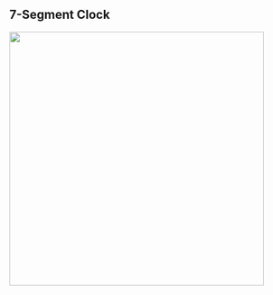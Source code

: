 ## 7-Segment Clock

<img width="450" src="https://github.com/user-attachments/assets/5673633d-9894-487e-9c2e-3e2deb636b8d" />
